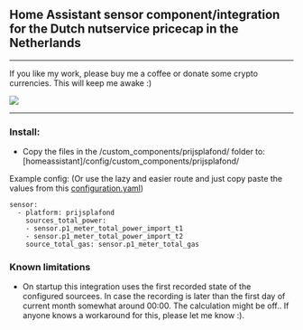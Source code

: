 ## Home Assistant sensor component/integration for the Dutch nutservice pricecap in the Netherlands

- - -

If you like my work, please buy me a coffee or donate some crypto currencies. This will keep me awake :)

<a href="https://www.buymeacoffee.com/devsnow" target="_blank"><img src="https://www.buymeacoffee.com/assets/img/custom_images/orange_img.png"></a>

- - -

### Install:
- Copy the files in the /custom_components/prijsplafond/ folder to: [homeassistant]/config/custom_components/prijsplafond/

Example config:
(Or use the lazy and easier route and just copy paste the values from this [configuration.yaml](https://github.com/rbrink/Home-Assistant-Prijsplafond/blob/main/example/configuration.yaml))
```Configuration.yaml:
sensor:
  - platform: prijsplafond
    sources_total_power:
    - sensor.p1_meter_total_power_import_t1
    - sensor.p1_meter_total_power_import_t2
    source_total_gas: sensor.p1_meter_total_gas
```

### Known limitations
- On startup this integration uses the first recorded state of the configured sourcees. In case the recording is later than the first day of current month somewhat around 00:00. The calculation might be off.. If anyone knows a workaround for this, please let me know :).